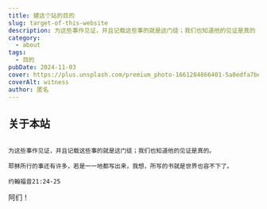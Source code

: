 ```yaml
---
title: 建这个站的目的
slug: target-of-this-website
description: 为这些事作见证，并且记载这些事的就是这门徒；我们也知道他的见证是真的
category:
  - about
tags:
  - 目的
pubDate: 2024-11-03
cover: https://plus.unsplash.com/premium_photo-1661284866401-5a0edfa7be43?w=800&auto=format&fit=crop&q=60&ixlib=rb-4.0.3&ixid=M3wxMjA3fDB8MHxzZWFyY2h8MjV8fHdpdG5lc3N8ZW58MHx8MHx8fDA%3D
coverAlt: witness
author: 匿名
---
```


## 关于本站

```

为这些事作见证，并且记载这些事的就是这门徒；我们也知道他的见证是真的。

耶稣所行的事还有许多，若是一一地都写出来，我想，所写的书就是世界也容不下了。

约翰福音21:24-25

```

阿们！
